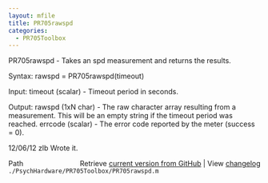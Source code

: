```yaml
---
layout: mfile
title: PR705rawspd
categories:
  - PR705Toolbox
---
```


PR705rawspd \- Takes an spd measurement and returns the results.

Syntax:
rawspd = PR705rawspd\(timeout\)

Input:
timeout \(scalar\) \- Timeout period in seconds.

Output:
rawspd \(1xN char\) \- The raw character array resulting from a measurement.
This will be an empty string if the timeout period was reached.
errcode \(scalar\) \- The error code reported by the meter \(success = 0\).

12/06/12   zlb   Wrote it.


<div class="code_header" style="text-align:right;">
  <span style="float:left;">Path&nbsp;&nbsp;</span> <span class="counter">Retrieve <a href=
  "https://raw.github.com/Psychtoolbox-3/Psychtoolbox-3/beta/./PsychHardware/PR705Toolbox/PR705rawspd.m">current version from GitHub</a> | View <a href=
  "https://github.com/Psychtoolbox-3/Psychtoolbox-3/commits/beta/./PsychHardware/PR705Toolbox/PR705rawspd.m">changelog</a></span>
</div>
<div class="code">
  <code>./PsychHardware/PR705Toolbox/PR705rawspd.m</code>
</div>
